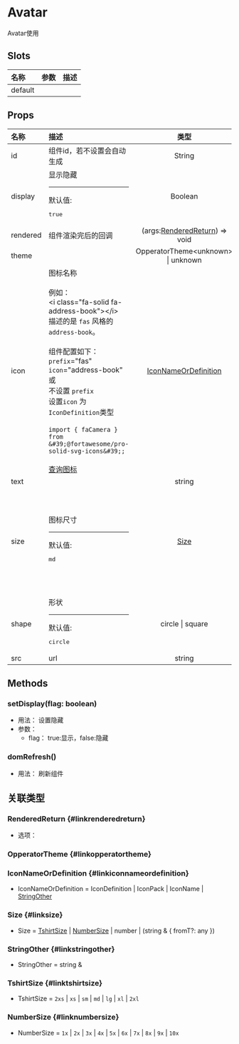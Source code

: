 # Avatar


Avatar使用

## Slots


<div class="slots">

| 名称    | 参数 | 描述 |
| :------ | :--- | :--- |
| default |      |      |

</div>



## Props


<div class="props">

| 名称     | 描述                                                                                                                                                                                                                                                                                                                                                                                                                                         |                           类型                          | 可选值                                                                                                                  |
| :------- | :------------------------------------------------------------------------------------------------------------------------------------------------------------------------------------------------------------------------------------------------------------------------------------------------------------------------------------------------------------------------------------------------------------------------------------------- | :-----------------------------------------------------: | :---------------------------------------------------------------------------------------------------------------------- |
| id       | 组件id，若不设置会自动生成                                                                                                                                                                                                                                                                                                                                                                                                                   |                          String                         |                                                                                                                         |
| display  | 显示隐藏<hr>默认值:<br><pre>true</pre>                                                                                                                                                                                                                                                                                                                                                                                                       |                         Boolean                         |                                                                                                                         |
| rendered | 组件渲染完后的回调                                                                                                                                                                                                                                                                                                                                                                                                                           | (args:[RenderedReturn](#linkrenderedreturn)) =&gt; void |                                                                                                                         |
| theme    |                                                                                                                                                                                                                                                                                                                                                                                                                                              |         OpperatorTheme&lt;unknown&gt; \| unknown        |                                                                                                                         |
| icon     | 图标名称<br/><br/>例如：<br/>&lt;i class=&quot;fa-solid fa-address-book&quot;&gt;&lt;/i&gt;<br/>描述的是 `fas` 风格的 `address-book`。<br/><br/>组件配置如下：<br/>`prefix`=&quot;fas&quot;<br/>`icon`=&quot;address-book&quot;<br/>或<br/>不设置 `prefix`<br/>设置`icon` 为 `IconDefinition`类型<br/><br/>`import { faCamera } from &#39;@fortawesome/pro-solid-svg-icons&#39;;`<br/><br/>[查询图标](https://fontawesome.com/search?m=free) |    [IconNameOrDefinition](#linkiconnameordefinition)    |                                                                                                                         |
| text     |                                                                                                                                                                                                                                                                                                                                                                                                                                              |                          string                         |                                                                                                                         |
| size     | 图标尺寸<hr>默认值:<br><pre>md</pre>                                                                                                                                                                                                                                                                                                                                                                                                         |                    [Size](#linksize)                    | `2xs` , `xs` , `sm` , `md` , `lg` , `xl` , `2xl` , `1x` , `2x` , `3x` , `4x` , `5x` , `6x` , `7x` , `8x` , `9x` , `10x` |
| shape    | 形状<hr>默认值:<br><pre>circle</pre>                                                                                                                                                                                                                                                                                                                                                                                                         |                     circle \| square                    | `circle` , `square`                                                                                                     |
| src      | url                                                                                                                                                                                                                                                                                                                                                                                                                                          |                          string                         |                                                                                                                         |

</div>



## Methods

### setDisplay(flag: boolean)
- 用法： 设置隐藏
- 参数：
	 - flag： true:显示，false:隐藏

### domRefresh()
- 用法： 刷新组件

## 关联类型



### RenderedReturn {#linkrenderedreturn}

- 选项：

### OpperatorTheme {#linkopperatortheme}


### IconNameOrDefinition {#linkiconnameordefinition}

- IconNameOrDefinition = 	 IconDefinition \| IconPack \| IconName \| [StringOther](#linkstringother)

### Size {#linksize}

- Size = 	 [TshirtSize](#linktshirtsize) \| [NumberSize](#linknumbersize) \| number \| (string &amp; { fromT?: any })

### StringOther {#linkstringother}

- StringOther = 	 string \& 

### TshirtSize {#linktshirtsize}

- TshirtSize = 	 `2xs` \| `xs` \| `sm` \| `md` \| `lg` \| `xl` \| `2xl`

### NumberSize {#linknumbersize}

- NumberSize = 	 `1x` \| `2x` \| `3x` \| `4x` \| `5x` \| `6x` \| `7x` \| `8x` \| `9x` \| `10x`